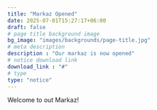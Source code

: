 ```yaml
---
title: "Markaz Opened"
date: 2025-07-01T15:27:17+06:00
draft: false
# page title background image
bg_image: "images/backgrounds/page-title.jpg"
# meta description
description : "Our markaz is now opened"
# notice download link
download_link : "#"
# type
type: "notice"
---
```


Welcome to out Markaz!